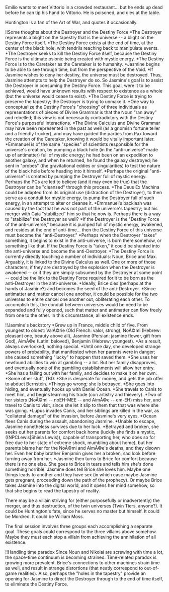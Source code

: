 Emilio wants to meet Vittorio in a crowded restaurant... but he ends up dead before he can tip his hand to Vittorio. He is poisoned, and dies at the table.

Huntington is a fan of the Art of War, and quotes it occasionally.

!!Some thoughts about the Destroyer and the Destiny Force
*The Destroyer represents a blight on the tapestry that is the universe -- a blight on the Destiny Force itself.
*The Destiny Force exists at the end of time, at the center of the black hole, with tendrils reaching back to manipulate events.
*The Destroyer seeks to kill the Destiny Force itself, because the Destiny Force is the ultimate psionic being created with mystic energy.
*The Destiny Force is to the Caretaker as the Caretaker is to humanity.
*Jasmine begins to be able to see through time, but from the perspective of the Void.
*If Jasmine wishes to deny her destiny, the universe must be destroyed. Thus, Jasmine attempts to help the Destroyer do so. So Jasmine's goal is to assist the Destroyer in consuming the Destiny Force. This goal, were it to be achieved, would have unknown results with respect to existence as a whole (but the universe would cease to exist).
*The Destiny Force is trying to preserve the tapestry; the Destroyer is trying to unmake it.
*One way to conceptualize the Destiny Force's &quot;choosing&quot; of three individuals as representations of pieces of Divine Grammar is that the Noun &quot;ran away&quot; and rebelled; this view is not necessarily contradictory with the Destiny Force's purposeful interactions.
*The Divine Calculus and Divine Grammar may have been represented in the past as well (as a gnomish fortune teller and a friendly trucker), and may have guided the parties from Pax toward the creation of the Caretaker, knowing it would be vitally important later.
*Emmanuel is of the same &quot;species&quot; of scientists responsible for the universe's creation, by pumping a black hole (in the &quot;anti-universe&quot; made up of antimatter) full of mystic energy; he had been on an expedition to another galaxy, and when he returned, he found the galaxy destroyed; he sent in &quot;probes&quot; (the gravitational eddies or singularities) to test the nature of the black hole before heading into it himself.
*Perhaps the original &quot;anti-universe&quot; is created by pumping the Destroyer full of mystic energy. Perhaps the PCs are led to believe (and it may even be true) that the Destroyer can be &quot;cleansed&quot; through this process.
*The Deus Ex Machina could be adapted from its original use (distraction of the Destroyer), to then serve as a conduit for mystic energy, to pump the Destroyer full of such energy, in an attempt to alter or cleanse it.
*Emmanuel's backlash was caused by the fact that he was not part of the universe's tapestry; but his merger with Gaia &quot;stabilized&quot; him so that he now is. Perhaps there is a way to &quot;stabilize&quot; the Destroyer as well?
*If the Destroyer is the &quot;Destiny Force of the anti-universe,&quot; because it is pumped full of mystic energy, awakened, and resides at the end of anti-time... then the Destiny Force of this universe must become the &quot;anti-Destroyer.&quot;
*Perhaps when the Destroyer &quot;takes&quot; something, it begins to exist in the anti-universe, is born there somehow, or something like that. If the Destiny Force is &quot;taken,&quot; it could be shunted into the anti-universe and become the anti-Destroyer.
*The Destiny Force is currently directly touching a number of individuals: Noun, Brice and Max. Arguably, it is linked to the Divine Calculus as well. One or more of those characters, if they are destroyed by the explosion when the Destroyer is awakened -- or if they are simply subsumed by the Destroyer at some point -- could be the link to the Destiny Force required for it to be born as the anti-Destroyer in the anti-universe.
*Ideally, Brice dies (perhaps at the hands of Jasmine?) and becomes the seed of the anti-Destroyer.
*Since antimatter and matter cancel one another, it could be possible for the two universes to entire cancel one another out, obliterating each other. To accomplish this, the conduit between universes would be need to be expanded and fully opened, such that matter and antimatter can flow freely from one to the other. In this circumstance, all existence ends.

!!Jasmine's backstory
*Grew up in France, middle child of five. From youngest to oldest: ValÃ©rie (Old French: valor, strong), NoÃ©mi (Hebrew: pleasant one, beauty above all), Jasmine (Persian: jasmine flower, gift from God), AimÃ©e (Latin: beloved), Benjamin (Hebrew: youngest).
*As a result, always overlooked, nothing special.
*Until one day, she developed strange powers of probability, that manifested when her parents were in danger; she caused something &quot;lucky&quot; to happen that saved them.
*She uses her newfound abilities to win at gambling -- a lot. But her family disapproves, and eventually none of the gambling establishments will allow her entry.
*She has a falling out with her family, and decides to make it on her own.
*Some other stuff, TBD.
*She is desperate for money, and gets the job offer to abduct Bernstein.
*Things go wrong; she is betrayed.
*She goes into hiding, and eventually hooks up with Daniel Ocean.
*She travels to Canis to meet him, and begins learning his trade (con artistry and thievery).
*Two of her sisters (NoÃ©mi -- noEH-MEE -- and AimÃ©e -- em-EH) miss her, and travel to Canis to visit, since she let it slip to them that that was where she was going.
*Lupus invades Canis, and her siblings are killed in the war, as &quot;collateral damage&quot; of the invasion, before Jasmine's very eyes.
*Ocean flees Canis during the assault, abandoning Jasmine.
*Unable to escape, Jasmine nonetheless survives due to her luck.
*Betrayed and broken, she seeks out her parents for comfort back home (luckily she finds a mystic, ((NPCLewis|Shiela Lewis)), capable of transporting her, who does so for free due to her state of extreme shock, mumbling about home), but her parents blame her for the NoÃ©mi and AimÃ©e's deaths, and they disown her. Even her baby brother Benjamin gives her a broken, sad look before turning away from her.
*Jasmine then turns to Brice for comfort because there is no one else. She goes to Brice in tears and tells him she's done something horrible. Jasmine does tell Brice she loves him. Maybe one things leads to another and they have sex (in which case maybe Jasmine gets pregnant, proceeding down the path of the prophecy). Or maybe Brice takes Jasmine into the digital world, and it opens her mind somehow, so that she begins to read the tapestry of reality.

There may be a villain striving for (either purposefully or inadvertently) the merger, and thus destruction, of the twin universes (Twin Tiers, anyone?). It could be Huntington's fate, since he serves no master but himself. It could be Mordred. It could be William Moss.

The final session involves three groups each accomplishing a separate goal. These goals could correspond to the three villains above somehow. Maybe they must each stop a villain from achieving the annihilation of all existence.

!!Handling time paradox
Since Noun and Nikolai are screwing with time a lot, the space-time continuum is becoming strained. Time-related paradox is growing more prevalent. Brice's connections to other machines strain time as well, and result in strange distortions (that neatly correspond to out-of-game realities). Also, perhaps the &quot;holes in the tapestry&quot; provide an opening for Jasmine to direct the Destroyer through to the end of time itself, to eliminate the Destiny Force.

